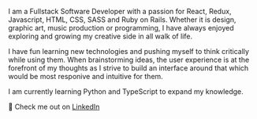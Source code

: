 I am a Fullstack Software Developer with a passion for React, Redux, Javascript, HTML, CSS, SASS and Ruby on Rails. Whether it is design, graphic art, music production or programming, I have always enjoyed exploring and growing my creative side in all walk of life.

I have fun learning new technologies and pushing myself to think critically while using them. When brainstorming ideas, the user experience is at the forefront of my thoughts as I strive to build an interface around that which would be most responive and intuitive for them.

I am currently learning Python and TypeScript to expand my knowledge.

🌵 Check me out on [LinkedIn](https://www.linkedin.com/in/cole-martindale-385045147/)

<!--
**Colemartindale/Colemartindale** is a ✨ _special_ ✨ repository because its `README.md` (this file) appears on your GitHub profile.

Here are some ideas to get you started:

- 🔭 I’m currently working on ...
- 🌱 I’m currently learning ...
- 👯 I’m looking to collaborate on ...
- 🤔 I’m looking for help with ...
- 💬 Ask me about ...
- 📫 How to reach me: ...
- 😄 Pronouns: ...
- ⚡ Fun fact: ...
-->
